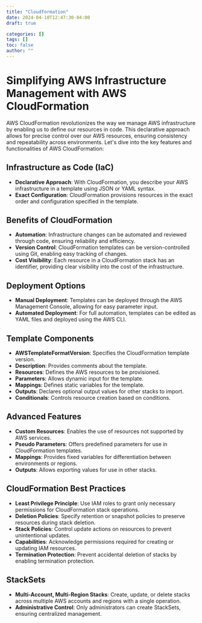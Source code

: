 ```yaml
---
title: "Cloudformation"
date: 2024-04-10T12:47:30-04:00
draft: true

categories: []
tags: []
toc: false
author: ""
---
```

# Simplifying AWS Infrastructure Management with AWS CloudFormation

AWS CloudFormation revolutionizes the way we manage AWS infrastructure by enabling us to define our resources in code. This declarative approach allows for precise control over our AWS resources, ensuring consistency and repeatability across environments. Let's dive into the key features and functionalities of AWS CloudFormation:

## Infrastructure as Code (IaC)
- **Declarative Approach**: With CloudFormation, you describe your AWS infrastructure in a template using JSON or YAML syntax.
- **Exact Configuration**: CloudFormation provisions resources in the exact order and configuration specified in the template.

## Benefits of CloudFormation
- **Automation**: Infrastructure changes can be automated and reviewed through code, ensuring reliability and efficiency.
- **Version Control**: CloudFormation templates can be version-controlled using Git, enabling easy tracking of changes.
- **Cost Visibility**: Each resource in a CloudFormation stack has an identifier, providing clear visibility into the cost of the infrastructure.

## Deployment Options
- **Manual Deployment**: Templates can be deployed through the AWS Management Console, allowing for easy parameter input.
- **Automated Deployment**: For full automation, templates can be edited as YAML files and deployed using the AWS CLI.

## Template Components
- **AWSTemplateFormatVersion**: Specifies the CloudFormation template version.
- **Description**: Provides comments about the template.
- **Resources**: Defines the AWS resources to be provisioned.
- **Parameters**: Allows dynamic input for the template.
- **Mappings**: Defines static variables for the template.
- **Outputs**: Declares optional output values for other stacks to import.
- **Conditionals**: Controls resource creation based on conditions.

## Advanced Features
- **Custom Resources**: Enables the use of resources not supported by AWS services.
- **Pseudo Parameters**: Offers predefined parameters for use in CloudFormation templates.
- **Mappings**: Provides fixed variables for differentiation between environments or regions.
- **Outputs**: Allows exporting values for use in other stacks.

## CloudFormation Best Practices
- **Least Privilege Principle**: Use IAM roles to grant only necessary permissions for CloudFormation stack operations.
- **Deletion Policies**: Specify retention or snapshot policies to preserve resources during stack deletion.
- **Stack Policies**: Control update actions on resources to prevent unintentional updates.
- **Capabilities**: Acknowledge permissions required for creating or updating IAM resources.
- **Termination Protection**: Prevent accidental deletion of stacks by enabling termination protection.

## StackSets
- **Multi-Account, Multi-Region Stacks**: Create, update, or delete stacks across multiple AWS accounts and regions with a single operation.
- **Administrative Control**: Only administrators can create StackSets, ensuring centralized management.

